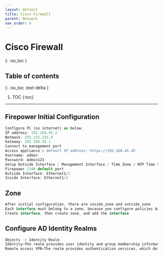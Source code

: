 ```yaml
---
layout: default
title: Cisco Firewall
parent: Network
nav_order: 4
---
```


# Cisco Firewall
{: .no_toc }

## Table of contents
{: .no_toc .text-delta }

1. TOC
{:toc}

---

## Firepower Initial Configuration
```js
Configure PC (no internet) as below:
IP address: 192.168.45.2
Netmask: 255.255.255.0
Gateway: 192.168.45.1
Connect to management port
Access appliance's default IP address: https://192.168.45.45
Username: admin
Password: Admin123
Setup Outside Interface / Management Interface / Time Zone / NTP Time Server
Firepower 2100 default port
Outside Interface: Ethernet1/1
Inside Interface: Ethernet1/2
```

## Zone
```js
After initial configuration, there are inside_zone and outside_zone
Each interface must belong to a zone, because you configure policies based on security zones, not interfaces
Create interface, then create zone, and add the interface
```

## Configure AD Identity Realms
```js
Objects -> Identity Realm
Identity—The realm provides user identity and group membership information, which you can then use in access control rules
Remote access VPN—The realm provides authentication services, which determine whether a connection is allowed
```